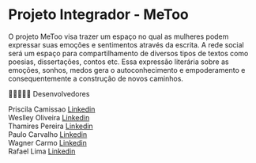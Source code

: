 # Projeto Integrador - MeToo

O projeto MeToo visa trazer um espaço no qual as mulheres podem expressar suas emoções e sentimentos através da escrita. 
A rede social será um espaço para compartilhamento de diversos tipos de textos como poesias, dissertações, contos etc.
Essa expressão literária sobre as emoções, sonhos, medos gera o autoconhecimento e empoderamento e consequentemente a construção de novos caminhos. 

🧑🏾‍🤝‍🧑🏿 Desenvolvedores 

Priscila Camissao [Linkedin](#) <br>
Weslley Oliveira [Linkedin](#) <br>
Thamires Pereira [Linkedin](#) <br>
Paulo Carvalho [Linkedin](https://www.linkedin.com/in/paulo-carvalho/) <br>
Wagner Carmo [Linkedin](#) <br>
Rafael Lima [Linkedin](https://www.linkedin.com/in/rafael-lima-21322a158/) <br>
